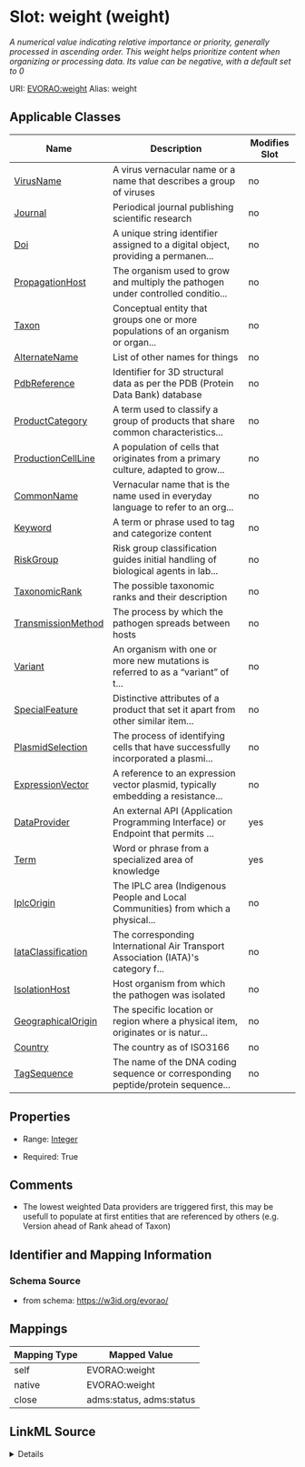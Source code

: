 

# Slot: weight (weight) 


_A numerical value indicating relative importance or priority, generally processed in ascending order. This weight helps prioritize content when organizing or processing data. Its value can be negative, with a default set to 0_





URI: [EVORAO:weight](https://w3id.org/evorao/weight)
Alias: weight

<!-- no inheritance hierarchy -->





## Applicable Classes

| Name | Description | Modifies Slot |
| --- | --- | --- |
| [VirusName](VirusName.md) | A virus vernacular name or a name that describes a group of viruses |  no  |
| [Journal](Journal.md) | Periodical journal publishing scientific research |  no  |
| [Doi](Doi.md) | A unique string identifier assigned to a digital object, providing a permanen... |  no  |
| [PropagationHost](PropagationHost.md) | The organism used to grow and multiply the pathogen under controlled conditio... |  no  |
| [Taxon](Taxon.md) | Conceptual entity that groups one or more populations of an organism or organ... |  no  |
| [AlternateName](AlternateName.md) | List of other names for things |  no  |
| [PdbReference](PdbReference.md) | Identifier for 3D structural data as per the PDB (Protein Data Bank) database |  no  |
| [ProductCategory](ProductCategory.md) | A term used to classify a group of products that share common characteristics... |  no  |
| [ProductionCellLine](ProductionCellLine.md) | A population of cells that originates from a primary culture, adapted to grow... |  no  |
| [CommonName](CommonName.md) | Vernacular name that is the name used in everyday language to refer to an org... |  no  |
| [Keyword](Keyword.md) | A term or phrase used to tag and categorize content |  no  |
| [RiskGroup](RiskGroup.md) | Risk group classification guides initial handling of biological agents in lab... |  no  |
| [TaxonomicRank](TaxonomicRank.md) | The possible taxonomic ranks and their description |  no  |
| [TransmissionMethod](TransmissionMethod.md) | The process by which the pathogen spreads between hosts |  no  |
| [Variant](Variant.md) | An organism with one or more new mutations is referred to as a “variant” of t... |  no  |
| [SpecialFeature](SpecialFeature.md) | Distinctive attributes of a product that set it apart from other similar item... |  no  |
| [PlasmidSelection](PlasmidSelection.md) | The process of identifying cells that have successfully incorporated a plasmi... |  no  |
| [ExpressionVector](ExpressionVector.md) | A reference to an expression vector plasmid, typically embedding a resistance... |  no  |
| [DataProvider](DataProvider.md) | An external API (Application Programming Interface) or Endpoint that permits ... |  yes  |
| [Term](Term.md) | Word or phrase from a specialized area of knowledge |  yes  |
| [IplcOrigin](IplcOrigin.md) | The IPLC area (Indigenous People and Local Communities) from which a physical... |  no  |
| [IataClassification](IataClassification.md) | The corresponding International Air Transport Association (IATA)'s category f... |  no  |
| [IsolationHost](IsolationHost.md) | Host organism from which the pathogen was isolated |  no  |
| [GeographicalOrigin](GeographicalOrigin.md) | The specific location or region where a physical item, originates or is natur... |  no  |
| [Country](Country.md) | The country as of ISO3166 |  no  |
| [TagSequence](TagSequence.md) | The name of the DNA coding sequence or corresponding peptide/protein sequence... |  no  |







## Properties

* Range: [Integer](Integer.md)

* Required: True





## Comments

* The lowest weighted Data providers are triggered first, this may be usefull to populate at first entities that are referenced by others (e.g. Version ahead of Rank ahead of Taxon)

## Identifier and Mapping Information







### Schema Source


* from schema: https://w3id.org/evorao/




## Mappings

| Mapping Type | Mapped Value |
| ---  | ---  |
| self | EVORAO:weight |
| native | EVORAO:weight |
| close | adms:status, adms:status |




## LinkML Source

<details>
```yaml
name: weight
description: A numerical value indicating relative importance or priority, generally
  processed in ascending order. This weight helps prioritize content when organizing
  or processing data. Its value can be negative, with a default set to 0
title: weight
comments:
- The lowest weighted Data providers are triggered first, this may be usefull to populate
  at first entities that are referenced by others (e.g. Version ahead of Rank ahead
  of Taxon)
from_schema: https://w3id.org/evorao/
close_mappings:
- adms:status
- adms:status
rank: 1000
ifabsent: int(0)
alias: weight
domain_of:
- DataProvider
- Term
range: integer
required: true
multivalued: false

```
</details>